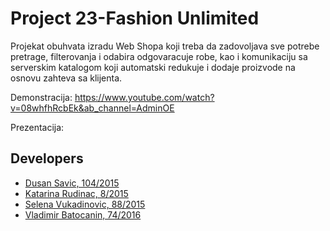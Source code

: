 # Project 23-Fashion Unlimited

Projekat obuhvata izradu Web Shopa koji treba da zadovoljava sve potrebe pretrage, filterovanja i odabira odgovaracuje robe, kao i komunikaciju sa serverskim katalogom koji automatski redukuje i dodaje proizvode na osnovu zahteva sa klijenta.

Demonstracija:
https://www.youtube.com/watch?v=08whfhRcbEk&ab_channel=AdminOE

Prezentacija:


## Developers

- [Dusan Savic, 104/2015](https://gitlab.com/saveonnn)
- [Katarina Rudinac, 8/2015](https://gitlab.com/rudinac)
- [Selena Vukadinovic, 88/2015](https://gitlab.com/Vukadinovic_Selena)
- [Vladimir Batocanin, 74/2016](https://gitlab.com/VBatocanin)
